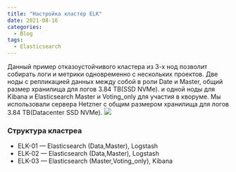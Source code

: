 ```yaml
---
title: "Настройка кластер ELK"
date: 2021-08-16
categories:
  - Blog
tags:
  - Elasticsearch
---
```

 Данный пример отказоустойчивого кластера из 3-х нод позволит собирать логи и метрики одновременно с нескольких проектов. Две ноды с репликацией данных между собой в роли Date и Master, общий размер хранилища для логов 3.84 TB(SSD NVMe). и одной ноды для Kibana и Elasticsearch Master и Voting_only для участия в кворуме. Мы использовали сервера Hetzner c общим размером хранилища для логов 3.84 TB(Datacenter SSD NVMe).
<img src="https://dzatulin.github.io/assets/images/cluster.jpg">

### Структура кластреа
* ELK-01 — Elasticsearch (Data,Master), Logstash
* ELK-02 — Elasticsearch (Data,Master), Logstash
* ELK-03 — Elasticsearch (Master,Voting_only), Kibana
